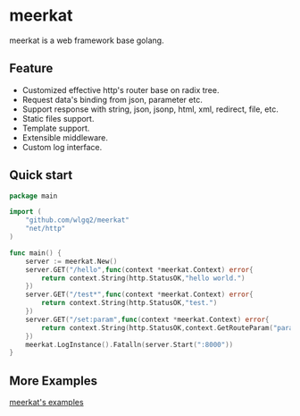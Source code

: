 # meerkat
meerkat is a web framework base golang.

## Feature

* Customized effective http's router base on radix tree.
* Request data's binding from json, parameter etc.
* Support response with string, json, jsonp, html, xml, redirect, file, etc.
* Static files support.
* Template support.
* Extensible middleware.
* Custom log interface.

## Quick start
```go
package main

import (
	"github.com/wlgq2/meerkat"
	"net/http"
)

func main() {
	server := meerkat.New()
	server.GET("/hello",func(context *meerkat.Context) error{
		return context.String(http.StatusOK,"hello world.")
	})
	server.GET("/test*",func(context *meerkat.Context) error{
		return context.String(http.StatusOK,"test.")
	})
	server.GET("/set:param",func(context *meerkat.Context) error{
		return context.String(http.StatusOK,context.GetRouteParam("param"))
	})
	meerkat.LogInstance().Fatalln(server.Start(":8000"))
}

```

## More Examples
[meerkat's examples](https://github.com/wlgq2/meerkat_example)
